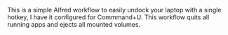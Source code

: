 This is a simple Alfred workflow to easily undock your laptop with a single hotkey, I have it configured for Commmand+U. This workflow quits all running apps and ejects all mounted volumes. 
